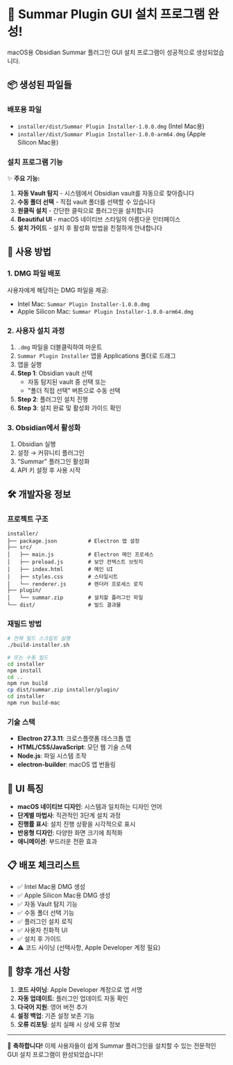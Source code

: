 # 🎉 Summar Plugin GUI 설치 프로그램 완성!

macOS용 Obsidian Summar 플러그인 GUI 설치 프로그램이 성공적으로 생성되었습니다.

## 📦 생성된 파일들

### 배포용 파일
- `installer/dist/Summar Plugin Installer-1.0.0.dmg` (Intel Mac용)
- `installer/dist/Summar Plugin Installer-1.0.0-arm64.dmg` (Apple Silicon Mac용)

### 설치 프로그램 기능

✨ **주요 기능:**
1. **자동 Vault 탐지** - 시스템에서 Obsidian vault를 자동으로 찾아줍니다
2. **수동 폴더 선택** - 직접 vault 폴더를 선택할 수 있습니다  
3. **원클릭 설치** - 간단한 클릭으로 플러그인을 설치합니다
4. **Beautiful UI** - macOS 네이티브 스타일의 아름다운 인터페이스
5. **설치 가이드** - 설치 후 활성화 방법을 친절하게 안내합니다

## 🚀 사용 방법

### 1. DMG 파일 배포
사용자에게 해당하는 DMG 파일을 제공:
- Intel Mac: `Summar Plugin Installer-1.0.0.dmg`
- Apple Silicon Mac: `Summar Plugin Installer-1.0.0-arm64.dmg`

### 2. 사용자 설치 과정
1. `.dmg` 파일을 더블클릭하여 마운트
2. `Summar Plugin Installer` 앱을 Applications 폴더로 드래그
3. 앱을 실행
4. **Step 1**: Obsidian vault 선택
   - 자동 탐지된 vault 중 선택 또는
   - "폴더 직접 선택" 버튼으로 수동 선택
5. **Step 2**: 플러그인 설치 진행
6. **Step 3**: 설치 완료 및 활성화 가이드 확인

### 3. Obsidian에서 활성화
1. Obsidian 실행
2. 설정 → 커뮤니티 플러그인
3. "Summar" 플러그인 활성화
4. API 키 설정 후 사용 시작

## 🛠 개발자용 정보

### 프로젝트 구조
```
installer/
├── package.json          # Electron 앱 설정
├── src/
│   ├── main.js           # Electron 메인 프로세스
│   ├── preload.js        # 보안 컨텍스트 브릿지  
│   ├── index.html        # 메인 UI
│   ├── styles.css        # 스타일시트
│   └── renderer.js       # 렌더러 프로세스 로직
├── plugin/
│   └── summar.zip        # 설치할 플러그인 파일
└── dist/                 # 빌드 결과물
```

### 재빌드 방법
```bash
# 전체 빌드 스크립트 실행
./build-installer.sh

# 또는 수동 빌드
cd installer
npm install
cd ..
npm run build
cp dist/summar.zip installer/plugin/
cd installer  
npm run build-mac
```

### 기술 스택
- **Electron 27.3.11**: 크로스플랫폼 데스크톱 앱
- **HTML/CSS/JavaScript**: 모던 웹 기술 스택
- **Node.js**: 파일 시스템 조작
- **electron-builder**: macOS 앱 번들링

## 🎨 UI 특징

- **macOS 네이티브 디자인**: 시스템과 일치하는 디자인 언어
- **단계별 마법사**: 직관적인 3단계 설치 과정
- **진행률 표시**: 설치 진행 상황을 시각적으로 표시
- **반응형 디자인**: 다양한 화면 크기에 최적화
- **애니메이션**: 부드러운 전환 효과

## 📋 배포 체크리스트

- ✅ Intel Mac용 DMG 생성
- ✅ Apple Silicon Mac용 DMG 생성  
- ✅ 자동 Vault 탐지 기능
- ✅ 수동 폴더 선택 기능
- ✅ 플러그인 설치 로직
- ✅ 사용자 친화적 UI
- ✅ 설치 후 가이드
- ⚠️  코드 사이닝 (선택사항, Apple Developer 계정 필요)

## 🔧 향후 개선 사항

1. **코드 사이닝**: Apple Developer 계정으로 앱 서명
2. **자동 업데이트**: 플러그인 업데이트 자동 확인
3. **다국어 지원**: 영어 버전 추가
4. **설정 백업**: 기존 설정 보존 기능
5. **오류 리포팅**: 설치 실패 시 상세 오류 정보

---

🎊 **축하합니다!** 이제 사용자들이 쉽게 Summar 플러그인을 설치할 수 있는 전문적인 GUI 설치 프로그램이 완성되었습니다!
